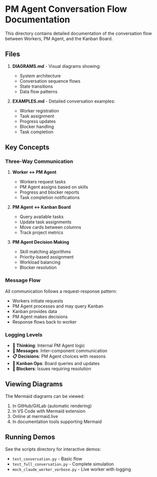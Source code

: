 # PM Agent Conversation Flow Documentation

This directory contains detailed documentation of the conversation flow between Workers, PM Agent, and the Kanban Board.

## Files

1. **DIAGRAMS.md** - Visual diagrams showing:
   - System architecture
   - Conversation sequence flows
   - State transitions
   - Data flow patterns

2. **EXAMPLES.md** - Detailed conversation examples:
   - Worker registration
   - Task assignment
   - Progress updates
   - Blocker handling
   - Task completion

## Key Concepts

### Three-Way Communication

1. **Worker ↔ PM Agent**
   - Workers request tasks
   - PM Agent assigns based on skills
   - Progress and blocker reports
   - Task completion notifications

2. **PM Agent ↔ Kanban Board**
   - Query available tasks
   - Update task assignments
   - Move cards between columns
   - Track project metrics

3. **PM Agent Decision Making**
   - Skill matching algorithms
   - Priority-based assignment
   - Workload balancing
   - Blocker resolution

### Message Flow

All communication follows a request-response pattern:
- Workers initiate requests
- PM Agent processes and may query Kanban
- Kanban provides data
- PM Agent makes decisions
- Response flows back to worker

### Logging Levels

- **🧠 Thinking**: Internal PM Agent logic
- **💬 Messages**: Inter-component communication  
- **📋 Decisions**: PM Agent choices with reasons
- **🔌 Kanban Ops**: Board queries and updates
- **🚫 Blockers**: Issues requiring resolution

## Viewing Diagrams

The Mermaid diagrams can be viewed:
1. In GitHub/GitLab (automatic rendering)
2. In VS Code with Mermaid extension
3. Online at mermaid.live
4. In documentation tools supporting Mermaid

## Running Demos

See the scripts directory for interactive demos:
- `test_conversation.py` - Basic flow
- `test_full_conversation.py` - Complete simulation
- `mock_claude_worker_verbose.py` - Live worker with logging

